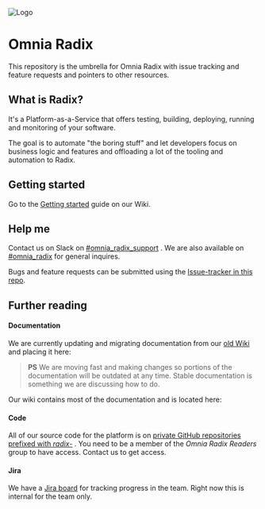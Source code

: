 ![Logo](https://github.com/Statoil/radix-resources/blob/master/logo/Banner%20energy%20red@2x.png?raw=true)

# Omnia Radix
This repository is the umbrella for Omnia Radix with issue tracking and feature requests and pointers to other resources.

## What is Radix?
It's a Platform-as-a-Service that offers testing, building, deploying, running and monitoring of your software.

The goal is to automate "the boring stuff" and let developers focus on business logic and features and offloading a lot of the tooling and automation to Radix.

## Getting started

Go to the [Getting started](https://wiki.radix.equinor.com/doku.php/appdeveloper/gettingstarted) guide on our Wiki.

## Help me
Contact us on Slack on  [#omnia_radix_support](https://statoil.slack.com/messages/CBKM6N2JY/) . We are also available on [#omnia_radix](https://statoil.slack.com/messages/C8U7XGGAJ/) for general inquires.

Bugs and feature requests can be submitted using the [Issue-tracker in this repo](https://github.com/Statoil/radix-platform/issues).

## Further reading

#### Documentation ####

We are currently updating and migrating documentation from our [old Wiki](https://wiki.radix.equinor.com) and placing it here:


> **PS** We are moving fast and making changes so portions of the documentation will be outdated at any time. Stable documentation is something we are discussing how to do.

Our wiki contains most of the documentation and is located here: 

#### Code ####
All of our source code for the platform is on [private GitHub repositories prefixed with *radix-*](https://github.com/Statoil?utf8=%E2%9C%93&q=radix-) . You need to be a member of the *Omnia Radix Readers* group to have access. Contact us to get access.

#### Jira ####
We have a [Jira board](https://statoil.atlassian.net/) for tracking progress in the team. Right now this is internal for the team only.
